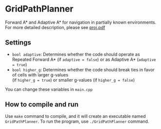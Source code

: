 # GridPathPlanner

Forward A* and Adaptive A* for navigation in partially known environments. For more detailed description, please see [proj.pdf](proj.pdf)

## Settings

- `bool adaptive`: Determines whether the code should operate as Repeated Forward A* (if `adaptive = false`) or as Adaptive A* (`adaptive = true`)
- `bool higher_g`: Determines whether the code should break ties in favor of cells with larger g-values \
(if `higher_g = true`) or smaller g-values (if `higher_g = false`)

You can change these variables in `main.cpp`

## How to compile and run

Use `make` command to compile, and it will create an executable named `GridPathPlanner`. To run the program, use `./GridPathPlanner` command.
